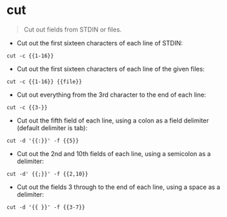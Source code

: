 # cut

> Cut out fields from STDIN or files.

- Cut out the first sixteen characters of each line of STDIN:

`cut -c {{1-16}}`

- Cut out the first sixteen characters of each line of the given files:

`cut -c {{1-16}} {{file}}`

- Cut out everything from the 3rd character to the end of each line:

`cut -c {{3-}}`

- Cut out the fifth field of each line, using a colon as a field delimiter (default delimiter is tab):

`cut -d '{{:}}' -f {{5}}`

- Cut out the 2nd and 10th fields of each line, using a semicolon as a delimiter:

`cut -d' {{;}}' -f {{2,10}}`

- Cut out the fields 3 through to the end of each line, using a space as a delimiter:

`cut -d '{{ }}' -f {{3-7}}`
